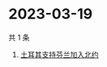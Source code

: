 # 2023-03-19

共 1 条

<!-- BEGIN ZHIHUSEARCH -->
<!-- 最后更新时间 Sun Mar 19 2023 05:06:04 GMT+0800 (China Standard Time) -->
1. [土耳其支持芬兰加入北约](https://www.zhihu.com/search?q=土耳其支持芬兰加入北约)
<!-- END ZHIHUSEARCH -->
